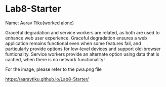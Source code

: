 # Lab8-Starter

Name: Aarav Tiku(worked alone)

Graceful degradation and service workers are related, as both are used to enhance web user experience. Graceful degradation ensures a web application remains functional even when some features fail, and particularly provide options for low-level devices and support old-browser funtionality. Service workers provide an alternate option using data that is cached, when there is no network functionality!

For the image, please refer to the pwa.png file

https://aaravtiku.github.io/Lab8-Starter/
